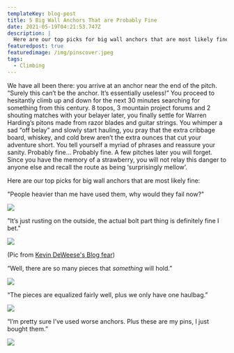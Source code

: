 ```yaml
---
templateKey: blog-post
title: 5 Big Wall Anchors That are Probably Fine
date: 2021-05-19T04:21:53.747Z
description: |
  Here are our top picks for big wall anchors that are most likely fine. 
featuredpost: true
featuredimage: /img/pinscover.jpeg
tags:
  - Climbing
---
```

We have all been there: you arrive at an anchor near the end of the pitch. “Surely this can’t be the anchor. It’s essentially useless!” You proceed to hesitantly climb up and down for the next 30 minutes searching for something from this century. 8 topos, 3 mountain project forums and 2 shouting matches with your belayer later, you finally settle for Warren Harding’s pitons made from razor blades and guitar strings. You whimper a sad “off belay” and slowly start hauling, you pray that the extra cribbage board, whiskey, and cold brew aren’t the extra ounces that cut your adventure short. You tell yourself a myriad of phrases and reassure your sanity. Probably fine… Probably fine. A few pitches later you will forget. Since you have the memory of a strawberry, you will not relay this danger to anyone else and recall the route as being ‘surprisingly mellow’.

Here are our top picks for big wall anchors that are most likely fine:

"People heavier than me have used them, why would they fail now?"

![](/img/2pins.jpeg)

"It’s just rusting on the outside, the actual bolt part thing is definitely fine I bet."

![](/img/pinscover.jpeg)

(Pic from [Kevin DeWeese's Blog fear](http://www.failfalling.com/ClimbingBlog/fear/)) 

“Well, there are so many pieces that *something* will hold.”

![](/img/a6.jpeg)

“The pieces are equalized fairly well, plus we only have one haulbag.”

![](/img/pinsblock.jpeg)

“I’m pretty sure I’ve used worse anchors. Plus these are my pins, I just bought them.”

![](/img/pinssand.jpeg)